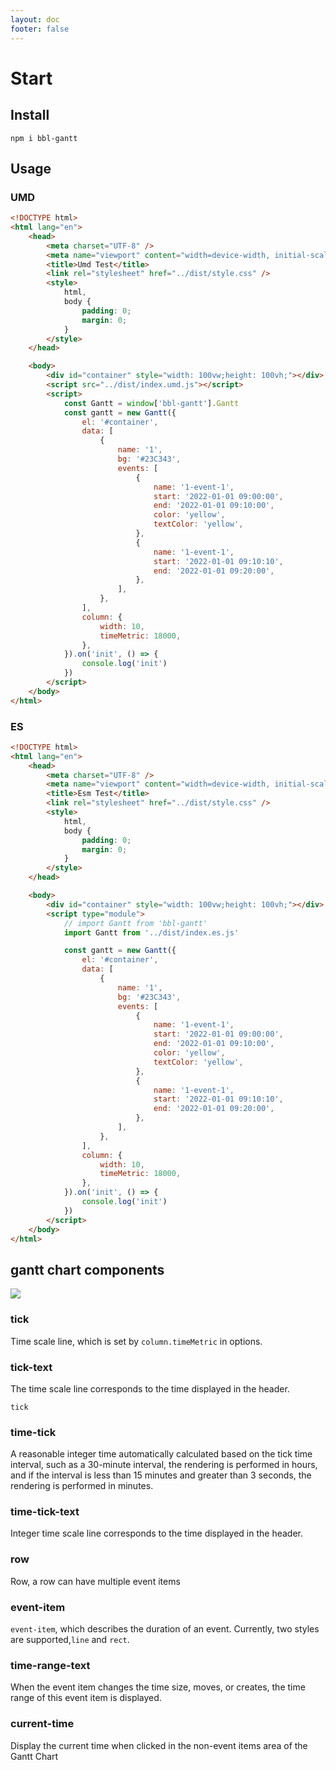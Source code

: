 ```yaml
---
layout: doc
footer: false
---
```


# Start

## Install

```shell
npm i bbl-gantt
```

## Usage

### UMD

```html
<!DOCTYPE html>
<html lang="en">
	<head>
		<meta charset="UTF-8" />
		<meta name="viewport" content="width=device-width, initial-scale=1.0" />
		<title>Umd Test</title>
		<link rel="stylesheet" href="../dist/style.css" />
		<style>
			html,
			body {
				padding: 0;
				margin: 0;
			}
		</style>
	</head>

	<body>
		<div id="container" style="width: 100vw;height: 100vh;"></div>
		<script src="../dist/index.umd.js"></script>
		<script>
			const Gantt = window['bbl-gantt'].Gantt
			const gantt = new Gantt({
				el: '#container',
				data: [
					{
						name: '1',
						bg: '#23C343',
						events: [
							{
								name: '1-event-1',
								start: '2022-01-01 09:00:00',
								end: '2022-01-01 09:10:00',
								color: 'yellow',
								textColor: 'yellow',
							},
							{
								name: '1-event-1',
								start: '2022-01-01 09:10:10',
								end: '2022-01-01 09:20:00',
							},
						],
					},
				],
				column: {
					width: 10,
					timeMetric: 18000,
				},
			}).on('init', () => {
				console.log('init')
			})
		</script>
	</body>
</html>
```

### ES

```html
<!DOCTYPE html>
<html lang="en">
	<head>
		<meta charset="UTF-8" />
		<meta name="viewport" content="width=device-width, initial-scale=1.0" />
		<title>Esm Test</title>
		<link rel="stylesheet" href="../dist/style.css" />
		<style>
			html,
			body {
				padding: 0;
				margin: 0;
			}
		</style>
	</head>

	<body>
		<div id="container" style="width: 100vw;height: 100vh;"></div>
		<script type="module">
			// import Gantt from 'bbl-gantt'
			import Gantt from '../dist/index.es.js'

			const gantt = new Gantt({
				el: '#container',
				data: [
					{
						name: '1',
						bg: '#23C343',
						events: [
							{
								name: '1-event-1',
								start: '2022-01-01 09:00:00',
								end: '2022-01-01 09:10:00',
								color: 'yellow',
								textColor: 'yellow',
							},
							{
								name: '1-event-1',
								start: '2022-01-01 09:10:10',
								end: '2022-01-01 09:20:00',
							},
						],
					},
				],
				column: {
					width: 10,
					timeMetric: 18000,
				},
			}).on('init', () => {
				console.log('init')
			})
		</script>
	</body>
</html>
```

## gantt chart components

![](/img/parts.png)

### tick

Time scale line, which is set by `column.timeMetric` in options.

### tick-text

The time scale line corresponds to the time displayed in the header.

`tick`

### time-tick

A reasonable integer time automatically calculated based on the tick time interval, such as a 30-minute interval, the rendering is performed in hours, and if the interval is less than 15 minutes and greater than 3 seconds, the rendering is performed in minutes.

### time-tick-text

Integer time scale line corresponds to the time displayed in the header.

### row

Row, a row can have multiple event items

### event-item

`event-item`, which describes the duration of an event. Currently, two styles are supported,`line` and `rect`.

### time-range-text

When the event item changes the time size, moves, or creates, the time range of this event item is displayed.

### current-time

Display the current time when clicked in the non-event items area of the Gantt Chart
